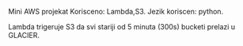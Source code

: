 Mini AWS projekat 
Korisceno: Lambda,S3.
Jezik koriscen: python.

Lambda trigeruje S3 da svi stariji od 5 minuta (300s) bucketi prelazi u GLACIER.